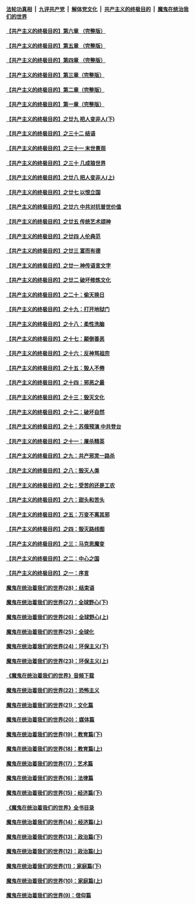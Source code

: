 ####  [法轮功真相](../../../../basic/blob/master/README.md?t=03200301) &nbsp;|&nbsp; [九评共产党](../../../../9ping.md/blob/master/README.md?t=03200301) &nbsp;|&nbsp; [解体党文化](../../../../jtdwh.md/blob/master/README.md?t=03200301)  &nbsp;|&nbsp; [共产主义的终极目的](../../../../gczydzjmd.md/blob/master/README.md?t=03200301) &nbsp;|&nbsp; [魔鬼在统治我们的世界](../../../../mgztzwmdsj.md/blob/master/README.md?t=03200301) 

#### [【共产主义的终极目的】第六章 （完整版）](../pages/nsc422/n11428913.md?t=03200301) 

#### [【共产主义的终极目的】第五章 （完整版）](../pages/nsc422/n11428912.md?t=03200301) 

#### [【共产主义的终极目的】第四章 （完整版）](../pages/nsc422/n11428907.md?t=03200301) 

#### [【共产主义的终极目的】第三章（完整版）](../pages/nsc422/n11428848.md?t=03200301) 

#### [【共产主义的终极目的】第二章（完整版）](../pages/nsc422/n11428831.md?t=03200301) 

#### [【共产主义的终极目的】第一章（完整版）](../pages/nsc422/n11417651.md?t=03200301) 

#### [【共产主义的终极目的】之廿九 把人变非人(下)](../pages/nsc422/n11344140.md?t=03200301) 

#### [【共产主义的终极目的】之三十二 结语](../pages/nsc422/n11360535.md?t=03200301) 

#### [【共产主义的终极目的】之三十一 末世景观](../pages/nsc422/n11351129.md?t=03200301) 

#### [【共产主义的终极目的】之三十 几成狼世界](../pages/nsc422/n11348280.md?t=03200301) 

#### [【共产主义的终极目的】之廿八 把人变非人(上)](../pages/nsc422/n11340492.md?t=03200301) 

#### [【共产主义的终极目的】之廿七 以恨立国](../pages/nsc422/n11336944.md?t=03200301) 

#### [【共产主义的终极目的】之廿六 中共对抗普世价值](../pages/nsc422/n11324785.md?t=03200301) 

#### [【共产主义的终极目的】之廿五 传统艺术颂神](../pages/nsc422/n11296396.md?t=03200301) 

#### [【共产主义的终极目的】之廿四 人伦典范](../pages/nsc422/n11296397.md?t=03200301) 

#### [【共产主义的终极目的】之廿三 富而有德](../pages/nsc422/n11283598.md?t=03200301) 

#### [【共产主义的终极目的】之廿一 神传语言文字](../pages/nsc422/n11263265.md?t=03200301) 

#### [【共产主义的终极目的】之廿二 破坏修炼文化](../pages/nsc422/n11245728.md?t=03200301) 

#### [【共产主义的终极目的】之二十：偷天换日](../pages/nsc422/n11238846.md?t=03200301) 

#### [【共产主义的终极目的】之十九：打开地狱门](../pages/nsc422/n11206376.md?t=03200301) 

#### [【共产主义的终极目的】之十八：柔性洗脑](../pages/nsc422/n11199994.md?t=03200301) 

#### [【共产主义的终极目的】之十七：颠倒善恶](../pages/nsc422/n11179782.md?t=03200301) 

#### [【共产主义的终极目的】之十六：反神骂祖宗](../pages/nsc422/n11166798.md?t=03200301) 

#### [【共产主义的终极目的】之十五：毁人不倦](../pages/nsc422/n11166792.md?t=03200301) 

#### [【共产主义的终极目的】之十四：邪恶之最](../pages/nsc422/n11150249.md?t=03200301) 

#### [【共产主义的终极目的】之十三：毁灭文化](../pages/nsc422/n11135227.md?t=03200301) 

#### [【共产主义的终极目的】之十二：破坏自然](../pages/nsc422/n11135214.md?t=03200301) 

#### [【共产主义的终极目的】之十：苏俄预演 中共登台](../pages/nsc422/n11118424.md?t=03200301) 

#### [【共产主义的终极目的】之十一：屠杀精英](../pages/nsc422/n11118442.md?t=03200301) 

#### [【共产主义的终极目的】之九：共产邪灵一路杀](../pages/nsc422/n11114139.md?t=03200301) 

#### [【共产主义的终极目的】之八：毁灭人类](../pages/nsc422/n11108503.md?t=03200301) 

#### [【共产主义的终极目的】之七：受苦的还是工农](../pages/nsc422/n11101809.md?t=03200301) 

#### [【共产主义的终极目的】之六：甜头和苦头](../pages/nsc422/n11096971.md?t=03200301) 

#### [【共产主义的终极目的】之五：万变不离其邪](../pages/nsc422/n11091285.md?t=03200301) 

#### [【共产主义的终极目的】之四：毁灭路线图](../pages/nsc422/n11086284.md?t=03200301) 

#### [【共产主义的终极目的】之三：马克思魔变](../pages/nsc422/n11061941.md?t=03200301) 

#### [【共产主义的终极目的】之二：中心之国](../pages/nsc422/n11047728.md?t=03200301) 

#### [【共产主义的终极目的】之一：序言](../pages/nsc422/n11086077.md?t=03200301) 

#### [魔鬼在统治着我们的世界(28)：结束语](../pages/nsc422/n10936246.md?t=03200301) 

#### [魔鬼在统治着我们的世界(27)：全球野心(下)](../pages/nsc422/n10928319.md?t=03200301) 

#### [魔鬼在统治着我们的世界(26)：全球野心(上)](../pages/nsc422/n10900318.md?t=03200301) 

#### [魔鬼在统治着我们的世界(25)：全球化](../pages/nsc422/n10788205.md?t=03200301) 

#### [魔鬼在统治着我们的世界(24)：环保主义(下)](../pages/nsc422/n10695307.md?t=03200301) 

#### [魔鬼在统治着我们的世界(23)：环保主义(上)](../pages/nsc422/n10688613.md?t=03200301) 

#### [《魔鬼在统治着我们的世界》音频下载](../pages/nsc422/n10635553.md?t=03200301) 

#### [魔鬼在统治着我们的世界(22)：恐怖主义](../pages/nsc422/n10614727.md?t=03200301) 

#### [魔鬼在统治着我们的世界(21)：文化篇](../pages/nsc422/n10597706.md?t=03200301) 

#### [魔鬼在统治着我们的世界(20)：媒体篇](../pages/nsc422/n10586579.md?t=03200301) 

#### [魔鬼在统治着我们的世界(19)：教育篇(下)](../pages/nsc422/n10564808.md?t=03200301) 

#### [魔鬼在统治着我们的世界(18)：教育篇(上)](../pages/nsc422/n10526970.md?t=03200301) 

#### [魔鬼在统治着我们的世界(17)：艺术篇](../pages/nsc422/n10499093.md?t=03200301) 

#### [魔鬼在统治着我们的世界(16)：法律篇](../pages/nsc422/n10485969.md?t=03200301) 

#### [魔鬼在统治着我们的世界(15)：经济篇(下)](../pages/nsc422/n10469975.md?t=03200301) 

#### [《魔鬼在统治着我们的世界》全书目录](../pages/nsc422/n10464261.md?t=03200301) 

#### [魔鬼在统治着我们的世界(14)：经济篇(上)](../pages/nsc422/n10457370.md?t=03200301) 

#### [魔鬼在统治着我们的世界(13)：政治篇(下)](../pages/nsc422/n10448270.md?t=03200301) 

#### [魔鬼在统治着我们的世界(12)：政治篇(上)](../pages/nsc422/n10444576.md?t=03200301) 

#### [魔鬼在统治着我们的世界(11)：家庭篇(下)](../pages/nsc422/n10440961.md?t=03200301) 

#### [魔鬼在统治着我们的世界(10)：家庭篇(上)](../pages/nsc422/n10435448.md?t=03200301) 

#### [魔鬼在统治着我们的世界(9)：信仰篇](../pages/nsc422/n10432159.md?t=03200301) 

